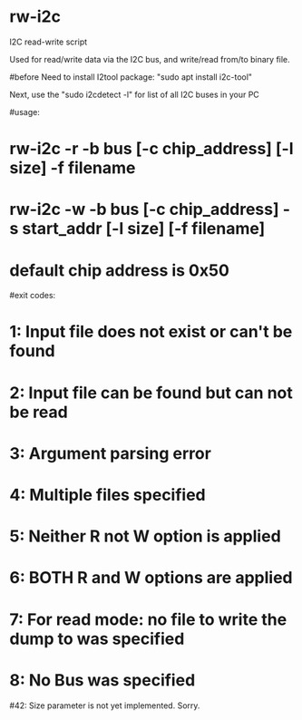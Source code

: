 # rw-i2c
I2C read-write script

Used for read/write data via the I2C bus, and write/read from/to binary file.

#before
Need to install I2tool package:
"sudo apt install i2c-tool"

Next, use the "sudo i2cdetect -l" for list of all I2C buses in your PC

#usage:
# rw-i2c -r -b bus [-c chip_address] [-l size] -f filename
# rw-i2c -w -b bus [-c chip_address] -s start_addr [-l size] [-f filename]
# default chip address is 0x50

#exit codes:
# 1: Input file does not exist or can't be found
# 2: Input file can be found but can not be read
# 3: Argument parsing error
# 4: Multiple files specified
# 5: Neither R not W option is applied
# 6: BOTH R and W options are applied
# 7: For read mode: no file to write the dump to was specified
# 8: No Bus was specified
#42: Size parameter is not yet implemented. Sorry. 

